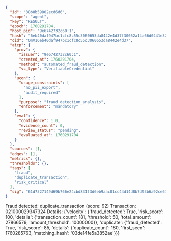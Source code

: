 ```json
{
  "id": "38b8b59802ecd6d6",
  "scope": "agent",
  "key": "RESULT",
  "epoch": 1760291704,
  "host_pid": "9e6742732c60:1",
  "hash": "6eb40daf947bc1cfc8c55c3060653da8442e4d37f30052a14a66d0441e32a528",
  "cid": "QmV16eb40daf947bc1cfc8c55c3060653da8442e4d37",
  "aicp": {
    "prov": {
      "issuer": "9e6742732c60:1",
      "created_at": 1760291704,
      "method": "automated_fraud_detection",
      "vc_type": "VerifiableCredential"
    },
    "ucon": {
      "usage_constraints": [
        "no_pii_export",
        "audit_required"
      ],
      "purpose": "fraud_detection_analysis",
      "enforcement": "mandatory"
    },
    "eval": {
      "confidence": 1.0,
      "evidence_count": 0,
      "review_status": "pending",
      "evaluated_at": 1760291704
    }
  },
  "sources": [],
  "edges": [],
  "metrics": {},
  "thresholds": {},
  "tags": [
    "fraud",
    "duplicate_transaction",
    "risk_critical"
  ],
  "sig": "61d7327149d69b766e24cbd831f3d6eb9aac01cc44d14d8b7d93b6a92ce611fe"
}
```

Fraud detected: duplicate_transaction (score: 92)
Transaction: 021000029347324
Details: {'velocity': {'fraud_detected': True, 'risk_score': 100, 'details': {'transaction_count': 181, 'threshold': 50, 'total_amount': 27866579, 'amount_threshold': 10000000}}, 'duplicate': {'fraud_detected': True, 'risk_score': 85, 'details': {'duplicate_count': 180, 'first_seen': 1760285763, 'matching_hash': '03de14fe5a3852ae'}}}